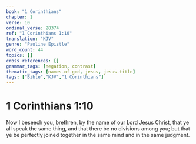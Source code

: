```yaml
---
book: "1 Corinthians"
chapter: 1
verse: 10
ordinal_verse: 28374
ref: "1 Corinthians 1:10"
translation: "KJV"
genre: "Pauline Epistle"
word_count: 44
topics: []
cross_references: []
grammar_tags: [negation, contrast]
thematic_tags: [names-of-god, jesus, jesus-title]
tags: ["Bible","KJV","1 Corinthians"]
---
```


# 1 Corinthians 1:10

Now I beseech you, brethren, by the name of our Lord Jesus Christ, that ye all speak the same thing, and that there be no divisions among you; but that ye be perfectly joined together in the same mind and in the same judgment.
